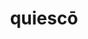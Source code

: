 ---
title: quiescō
meaning: to rest
ch: thirteen
pos: verb
inf: quiescere
secondppstem: quiesc
infend: ere
thirdpp: quiēvī
fourthpp: quiētūrus
conjugation: third
derivative: quiescent
six: y
---